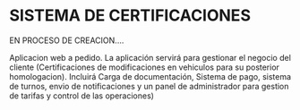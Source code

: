 # SISTEMA DE CERTIFICACIONES

EN PROCESO DE CREACION....

Aplicacion web a pedido. La aplicación servirá para gestionar el negocio del cliente (Certificaciones de modificaciones en vehiculos para su posterior homologacion). Incluirá Carga de documentación, Sistema de pago, sistema de turnos, envio de notificaciones y un panel de administrador para gestion de tarifas y control de las operaciones)
